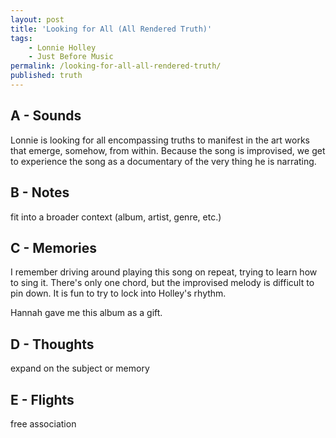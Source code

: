 ```yaml
---
layout: post
title: 'Looking for All (All Rendered Truth)'
tags:
    - Lonnie Holley
    - Just Before Music
permalink: /looking-for-all-all-rendered-truth/
published: truth
---
```


## A - Sounds

Lonnie is looking for all encompassing truths to manifest in the art works that emerge, somehow, from within. Because the song is improvised, we get to experience the song as a documentary of the very thing he is narrating.

## B - Notes

fit into a broader context (album, artist, genre, etc.)

## C - Memories

I remember driving around playing this song on repeat, trying to learn how to sing it. There's only one chord, but the improvised melody is difficult to pin down. It is fun to try to lock into Holley's rhythm.

Hannah gave me this album as a gift.

## D - Thoughts

expand on the subject or memory

## E - Flights

free association
